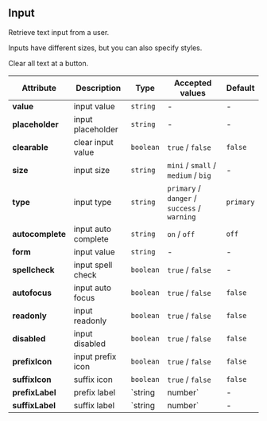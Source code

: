 ## Input

Retrieve text input from a user.

<ex-code name="ex-input-basic"/>

</ex-code>

<ex-code name="ex-input-size"/>

Inputs have different sizes, but you can also specify styles.

</ex-code>

<ex-code name="ex-input-label"/></ex-code>

<ex-code name="ex-input-clearable"/>

Clear all text at a button.

</ex-code>

<ex-code name="ex-input-disabled"/></ex-code>

<ex-code name="ex-input-type"></ex-code>

<ex-footer edit-link="https://github.com/zeit-ui/vue/edit/master/docs/en-us/components/input.md">

| Attribute | Description | Type | Accepted values | Default
| ---------- | ---------- | ---- |  -------------- | ------ |
| **value** | input value | `string` | - | - |
| **placeholder** | input placeholder | `string` | - | - |
| **clearable** | clear input value | `boolean` | `true` / `false` | `false` |
| **size** | input size | `string` | `mini` / `small` / `medium` / `big` | - |
| **type** | input type | `string` | `primary` / `danger` / `success` / `warning` | `primary` |
| **autocomplete** | input auto complete | `string` | `on` / `off` | `off` |
| **form** | input value | `string` | - | - |
| **spellcheck** | input spell check | `boolean` | `true` / `false` | - |
| **autofocus** | input auto focus | `boolean` | `true` / `false` | `false` |
| **readonly** | input readonly | `boolean` | `true` / `false` | `false` |
| **disabled** | input disabled | `boolean` | `true` / `false` | `false` |
| **prefixIcon** | input prefix icon | `boolean` | `true` / `false` | `false` |
| **suffixIcon** | suffix icon | `boolean` | `true` / `false` | `false` |
| **prefixLabel** | prefix label | `string | number` | - | - |
| **suffixLabel** | suffix label | `string | number` | - | - |

</ex-footer>
